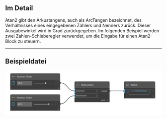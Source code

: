 ## Im Detail
Atan2 gibt den Arkustangens, auch als ArcTangen bezeichnet, des Verhältnisses eines eingegebenen Zählers und Nenners zurück. Dieser Ausgabewinkel wird in Grad zurückgegeben. Im folgenden Beispiel werden zwei Zahlen-Schieberegler verwendet, um die Eingabe für einen Atan2-Block zu steuern.
___
## Beispieldatei

![Atan2](./DSCore.Math.Atan2_img.jpg)


